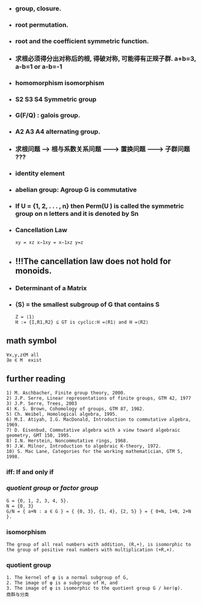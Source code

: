 


* ### group, closure.
* ### root permutation.
* ### root and the coefficient symmetric function.
* ### 求根必须得分出对称后的根, 得破对称, 可能得有正规子群. a+b=3, a-b=1 or a-b=-1
* ### homomorphism   isomorphism
* ### S2 S3 S4 Symmetric group
* ### G(F/Q) : galois group.
* ### A2 A3 A4 alternating group.
* ### 求根问题 --> 根与系数关系问题  ---> 置换问题  ---> 子群问题 ???
* ###  identity element
* ### abelian group: Agroup G is commutative 
* ###  If U = {1, 2, . . . , n} then Perm(U ) is called the symmetric group on n letters and it is denoted by Sn
* ### Cancellation Law
    ```
    xy = xz x−1xy = x−1xz y=z
    ```
* ## !!!The cancellation law does not hold for monoids.
* ### Determinant of a Matrix
* ### ⟨S⟩ = the smallest subgroup of G that contains S
    ```
    Z = ⟨1⟩
    H := {I,R1,R2} ⊆ GT is cyclic:H =⟨R1⟩ and H =⟨R2⟩
    ```

## math symbol
```
∀x,y,z∈M all
∃e ∈ M  exist
```


## further reading
```
1) M. Aschbacher, Finite group theory, 2000.
2) J.P. Serre, Linear representations of finite groups, GTM 42, 1977
3) J.P. Serre, Trees, 2003
4) K. S. Brown, Cohomology of groups, GTM 87, 1982.
5) Ch. Weibel, Homological algebra, 1995.
6) M.I. Atiyah, I.G. MacDonald, Introduction to commutative algebra, 1969.
7) D. Eisenbud, Commutative algebra with a view toward algebraic geometry, GMT 150, 1995.
8) I.N. Herstein, Noncommutative rings, 1968.
9) J.W. Milnor, Introduction to algebraic K-theory, 1972.
10) S. Mac Lane, Categories for the working mathematician, GTM 5, 1998.
```

### iff: If and only if
### *quotient group* or *factor group*
```
G = {0, 1, 2, 3, 4, 5}.
N = {0, 3}
G/N = { a+N : a ∈ G } = { {0, 3}, {1, 4}, {2, 5} } = { 0+N, 1+N, 2+N }.
```

### isomorphism
```
The group of all real numbers with addition, (R,+), is isomorphic to the group of positive real numbers with multiplication (+R,×).
```


### quotient group
```
1. The kernel of φ is a normal subgroup of G,
2. The image of φ is a subgroup of H, and
3. The image of φ is isomorphic to the quotient group G / ker(φ).
商群与分类
```



